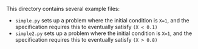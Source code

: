 This directory contains several example files:

* ``simple.py`` sets up a problem where the initial condition is ``X=1``, and the specification requires this to
eventually satisfy ``(X < 0.1)``
* ``simple2.py`` sets up a problem where the initial condition is ``X=1``, and the specification requires this to
eventually satisfy ``(X > 0.8)``
